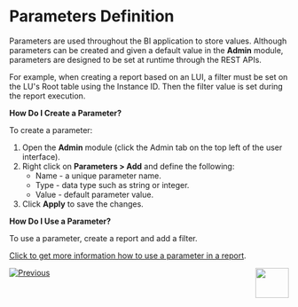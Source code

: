 # Parameters Definition

Parameters are used throughout the BI application to store values. Although parameters can be created and given a default value in the **Admin** module, parameters are designed to be set at runtime through the REST APIs. 

For example, when creating a report based on an LUI, a filter must be set on the LU's Root table using the Instance ID. Then the filter value is set during the report execution.

**How Do I Create a Parameter?**

To create a parameter:

1. Open the **Admin** module (click the Admin tab on the top left of the user interface).
2. Right click on **Parameters > Add** and define the following:
   - Name - a unique parameter name.
   - Type - data type such as string or integer.
   - Value - default parameter value.
3. Click **Apply** to save the changes.

**How Do I Use a Parameter?**

To use a parameter, create a report and add a filter.

[Click to get more information how to use a parameter in a report](05_report_creation_guidelines.md).



[![Previous](/articles/images/Previous.png)](03_Metadata_Setup.md)[<img align="right" width="60" height="54" src="/articles/images/Next.png">](05_report_creation_guidelines.md)

